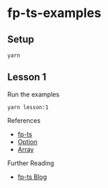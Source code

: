 # fp-ts-examples

## Setup

```
yarn
```

## Lesson 1

Run the examples

```
yarn lesson:1
```

References

 * [fp-ts](https://gcanti.github.io/fp-ts/)
 * [Option](https://gcanti.github.io/fp-ts/modules/Option.ts.html)
 * [Array](https://gcanti.github.io/fp-ts/modules/Array.ts.html)

Further Reading
 * [fp-ts Blog](https://dev.to/gcanti)